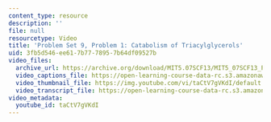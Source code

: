 ```yaml
---
content_type: resource
description: ''
file: null
resourcetype: Video
title: 'Problem Set 9, Problem 1: Catabolism of Triacylglycerols'
uid: 3fb5d546-ee61-7b77-7895-7b64df09527b
video_files:
  archive_url: https://archive.org/download/MIT5.07SCF13/MIT5_07SCF13_Pset9_Q1_300k.mp4
  video_captions_file: https://open-learning-course-data-rc.s3.amazonaws.com/5-07sc-biological-chemistry-i-fall-2013/b5856b2da9ab57e89b81adcc34c4bb93_taCtV7gVKdI.vtt
  video_thumbnail_file: https://img.youtube.com/vi/taCtV7gVKdI/default.jpg
  video_transcript_file: https://open-learning-course-data-rc.s3.amazonaws.com/5-07sc-biological-chemistry-i-fall-2013/cbe7fa92f6a1cdb147fb6a61d6326d62_taCtV7gVKdI.pdf
video_metadata:
  youtube_id: taCtV7gVKdI
---
```

